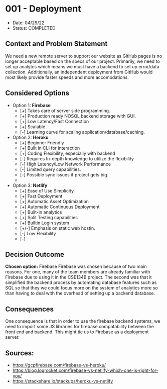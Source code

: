 # 001 - Deployment
* Date: 04/29/22
* Status: COMPLETED

## Context and Problem Statement
We need a new remote server to support our website as GitHub pages is no longer acceptable based on the specs of our project. Primarily, we need to set up analytcs which means we must have a backend to set up error/data collection. Additionally, an independent deployment from GitHub would most likely provide faster speeds and more accomodations.

## Considered Options
* Option 1: **Firebase**
  * [+] Takes care of server side programming.
  * [+] Production ready NOSQL backend storage with GUI.
  * [+] Low Latency/Fast Connection
  * [+] Scalable
  * [-] Learning curve for scaling application/database/caching.
* Option 2: **Heroku**
  * [+] Beginner Friendly
  * [+] Built in CLI for interaction
  * [+] Coding Flexibility, especially with backend
  * [-] Requires In-depth knowledge to utilize the flexibility
  * [-] High Latency/Low Network Performance
  * [-] Limited query capabilities.
  * [-] Possible sync issues if project gets big.
  * 
* Option 3: **Netlify**
  * [+] Ease of Use Simplicity
  * [+] Fast Deployment
  * [+] Automatic Asset Optimization
  * [+] Automatic Continuous Deployment
  * [+] Built-in analytics
  * [+] Split Testing capabilities
  * [+] Builtin Login system
  * [+/-] Emphasis on static web hostin.
  * [-] Low Flexibility
  * [-] 
## Decision Outcome
**Chosen option:** Firebase
Firebase was chosen because of two main reasons. For one, many of the team members are already familiar with Firebase due to using it in the CSE134B project. The second was that it simplified the backend process by automating database features such as SQL so that they we could focus more on the system of analytics more so than having to deal with the overhead of setting up a backend database.

## Consequences
One consequence is that in order to use the firebase backend systems, we need to import some JS libraries for firebase compatability between the front end and backend. This might tie us to Firebase as a deployment server.

## Sources:
* https://gcpfirebase.com/firebase-vs-heroku/
* https://blog.logrocket.com/firebase-vs-netlify-which-one-is-right-for-you/
* https://stackshare.io/stackups/heroku-vs-netlify